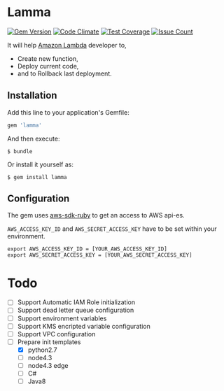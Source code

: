 # Lamma
[![Gem Version](https://badge.fury.io/rb/lamma.svg)](https://badge.fury.io/rb/lamma)
[![Code Climate](https://codeclimate.com/github/ayemos/lamma/badges/gpa.svg)](https://codeclimate.com/github/ayemos/lamma)
[![Test Coverage](https://codeclimate.com/github/ayemos/lamma/badges/coverage.svg)](https://codeclimate.com/github/ayemos/lamma/coverage)
[![Issue Count](https://codeclimate.com/github/ayemos/lamma/badges/issue_count.svg)](https://codeclimate.com/github/ayemos/lamma)

It will help [Amazon Lambda](http://aws.amazon.com/lambda/) developer to, 
- Create new function,
- Deploy current code,
- and to Rollback last deployment.

## Installation

Add this line to your application's Gemfile:

```ruby
gem 'lamma'
```

And then execute:

    $ bundle

Or install it yourself as:

    $ gem install lamma

## Configuration
The gem uses [aws-sdk-ruby](http://aws.amazon.com/sdk-for-ruby/) to get an access to AWS api-es.

``` AWS_ACCESS_KEY_ID ``` and ``` AWS_SECRET_ACCESS_KEY ``` have to be set within your environment.

```
export AWS_ACCESS_KEY_ID = [YOUR_AWS_ACCESS_KEY_ID]
export AWS_SECRET_ACCESS_KEY = [YOUR_AWS_SECRET_ACCESS_KEY]
```

# Todo
- [ ] Support Automatic IAM Role initialization
- [ ] Support dead letter queue configuration
- [ ] Support environment variables
- [ ] Support KMS encripted variable configuration
- [ ] Support VPC configuration
- [ ] Prepare init templates
  - [x] python2.7
  - [ ] node4.3
  - [ ] node4.3 edge
  - [ ] C#
  - [ ] Java8
